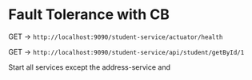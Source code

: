 # Fault Tolerance with CB

GET -> `http://localhost:9090/student-service/actuator/health`

GET -> `http://localhost:9090/student-service/api/student/getById/1`

Start all services except the address-service and 
